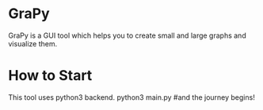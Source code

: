# GraPy
GraPy is a GUI tool which helps you to create small and large graphs and visualize them.

# How to Start
This tool uses python3 backend.
python3 main.py #and the journey begins!
